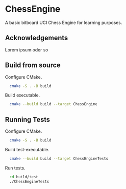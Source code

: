 # ChessEngine

A basic bitboard UCI Chess Engine for learning purposes.

## Acknowledgements

Lorem ipsum oder so

## Build from source

Configure CMake.

```bash
  cmake -S . -B build
```

Build executable.

```bash
  cmake --build build --target ChessEngine
```

## Running Tests

Configure CMake.

```bash
  cmake -S . -B build
```

Build test-executable.

```bash
  cmake --build build --target ChessEngineTests
```

Run tests.

```bash
  cd build/test
  ./ChessEngineTests
```

